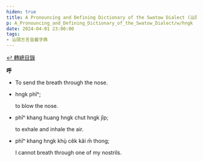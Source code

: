 ```yaml
---
hiden: true
title: A Pronouncing and Defining Dictionary of the Swatow Dialect (汕頭方言音義字典) / hngk
p: A_Pronouncing_and_Defining_Dictionary_of_the_Swatow_Dialect/w/hngk
date: 2024-04-01 23:00:00
tags: 
- 汕頭方言音義字典
---
```


[↩️ 轉總目錄](/A_Pronouncing_and_Defining_Dictionary_of_the_Swatow_Dialect)


**呼**
- To send the breath through the nose.

- hngk phīⁿ;

  to blow the nose.

- phīⁿ khang huang hngk chut hngk jîp;

  to exhale and inhale the air.

- phīⁿ khang hngk khṳ̀ cêk kâi m̄ thong;

  I cannot breath through one of my nostrils.